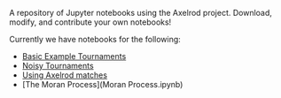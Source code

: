 A repository of Jupyter notebooks using the Axelrod project. Download, modify, and contribute your own notebooks!

Currently we have notebooks for the following:

* [Basic Example Tournaments](basic-tournament.ipynb)
* [Noisy Tournaments](basic-noisy-tournament.ipynb)
* [Using Axelrod matches](Matches.ipynb)
* [The Moran Process](Moran Process.ipynb)
